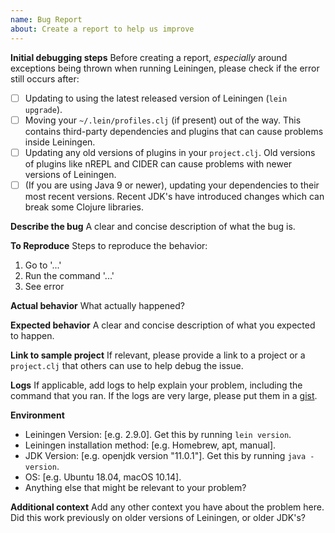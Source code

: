 ```yaml
---
name: Bug Report
about: Create a report to help us improve
---
```


**Initial debugging steps**
Before creating a report, _especially_ around exceptions being thrown when running Leiningen, please check if the error still occurs after:

- [ ] Updating to using the latest released version of Leiningen (`lein upgrade`).
- [ ] Moving your `~/.lein/profiles.clj` (if present) out of the way. This contains third-party dependencies and plugins that can cause problems inside Leiningen.
- [ ] Updating any old versions of plugins in your `project.clj`. Old versions of plugins like nREPL and CIDER can cause problems with newer versions of Leiningen.
- [ ] (If you are using Java 9 or newer), updating your dependencies to their most recent versions. Recent JDK's have introduced changes which can break some Clojure libraries.

**Describe the bug**
A clear and concise description of what the bug is.

**To Reproduce**
Steps to reproduce the behavior:
1. Go to '...'
2. Run the command '...'
3. See error

**Actual behavior**
What actually happened?

**Expected behavior**
A clear and concise description of what you expected to happen.

**Link to sample project**
If relevant, please provide a link to a project or a `project.clj` that others can use to help debug the issue.

**Logs**
If applicable, add logs to help explain your problem, including the command that you ran. If the logs are very large, please put them in a [gist](https://gist.github.com/).

**Environment**
- Leiningen Version: [e.g. 2.9.0]. Get this by running `lein version`.
- Leiningen installation method: [e.g. Homebrew, apt, manual].
- JDK Version: [e.g. openjdk version "11.0.1"]. Get this by running `java -version`.
- OS: [e.g. Ubuntu 18.04, macOS 10.14].
- Anything else that might be relevant to your problem?

**Additional context**
Add any other context you have about the problem here. Did this work previously on older versions of Leiningen, or older JDK's?
